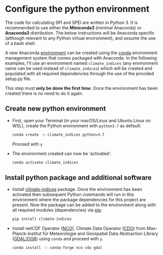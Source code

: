 # Configure the python environment

The code for calculating SPI and SPEI are written in Python 3. It is recommended to use either the **Miniconda3** (minimal Anaconda) or **Anaconda3** distribution. The below instructions will be Anaconda specific (although relevant to any Python virtual environment), and assume the use of a bash shell.

A new Anaconda [environment](https://conda.io/docs/using/envs.html) can be created using the [conda](https://conda.io/docs/) environment management system that comes packaged with Anaconda. In the following examples, I’ll use an environment named `climate_indices` (any environment name can be used instead of `climate_indices`) which will be created and populated with all required dependencies through the use of the provided setup.py file.

This step must **only be done the first time**. Once the environment has been created there is no need to do it again.

## Create new python environment

- First, open your Terminal (in your macOS/Linux and Ubuntu Linux on WSL), create the Python environment with `python3.7` as default:

	```bash
	conda create -n climate_indices python=3.7
	```

	Proceed with `y`

- The environment created can now be ‘activated’:

	```bash
	conda activate climate_indices
	```

## Install python package and additional software

- Install [climate-indices](https://pypi.org/project/climate-indices/) package. Once the environment has been activated then subsequent Python commands will run in this environment where the package dependencies for this project are present. Now the package can be added to the environment along with all required modules (dependencies) via [pip](https://pip.pypa.io/en/stable/):

	```bash
	pip install climate-indices
	```

- Install netCDF Operator ([NCO](http://nco.sourceforge.net/)), Climate Data Operator ([CDO](https://code.mpimet.mpg.de/projects/cdo)) from Max-Planck-Institut für Meteorologie and Geospatial Data Abstraction Library ([GDAL/OGR](https://gdal.org)) using `conda` and proceed with `y`.

	```bash
	conda install -c conda-forge nco cdo gdal
	```
